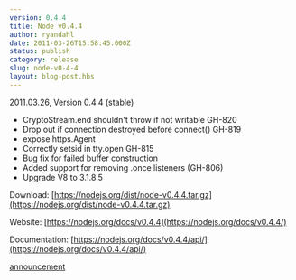 ```yaml
---
version: 0.4.4
title: Node v0.4.4
author: ryandahl
date: 2011-03-26T15:58:45.000Z
status: publish
category: release
slug: node-v0-4-4
layout: blog-post.hbs
---
```


2011.03.26, Version 0.4.4 (stable)

- CryptoStream.end shouldn't throw if not writable GH-820
- Drop out if connection destroyed before connect() GH-819
- expose https.Agent
- Correctly setsid in tty.open GH-815
- Bug fix for failed buffer construction
- Added support for removing .once listeners (GH-806)
- Upgrade V8 to 3.1.8.5

Download: [https://nodejs.org/dist/node-v0.4.4.tar.gz](https://nodejs.org/dist/node-v0.4.4.tar.gz)

Website: [https://nodejs.org/docs/v0.4.4](https://nodejs.org/docs/v0.4.4/)

Documentation: [https://nodejs.org/docs/v0.4.4/api/](https://nodejs.org/docs/v0.4.4/api/)

[announcement](https://groups.google.com/d/topic/nodejs/LlQCYhDEPAc/discussion)
